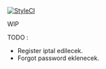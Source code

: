 [![StyleCI](https://gitlab.styleci.io/repos/11609687/shield)](https://gitlab.styleci.io/repos/11609687)

WIP

TODO :
* Register iptal edilecek.
* Forgot password eklenecek.